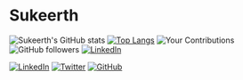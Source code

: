 # Sukeerth
![Sukeerth's GitHub stats](https://github-readme-stats.vercel.app/api?username=Sukeerth-v9474&show_icons=true&theme=dark)
[![Top Langs](https://github-readme-stats.vercel.app/api/top-langs/?username=Sukeerth-v9474&layout=compact)](https://github.com/yourusername)
![Your Contributions](https://img.shields.io/github/contributions/Sukeerth-v9474/year)
![GitHub followers](https://img.shields.io/github/followers/Sukeerth-v9474?label=Followers&style=social)
[![LinkedIn](https://img.shields.io/badge/LinkedIn-Connect-blue)](https://www.linkedin.com/in/sukeerth-ramkumar-013300214/)

[![LinkedIn](https://img.shields.io/badge/LinkedIn-Connect-blue?style=flat-square&logo=linkedin)](https://www.linkedin.com/in/sukeerth-ramkumar-013300214/)
[![Twitter](https://img.shields.io/badge/Twitter-Follow-1da1f2?style=flat-square&logo=twitter)](https://twitter.com/SukeerthR)
[![GitHub](https://img.shields.io/badge/GitHub-Follow-181717?style=flat-square&logo=github)](https://github.com/Sukeerth-v9474)

